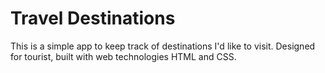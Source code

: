 # Travel Destinations

This is a simple app to keep track of destinations I'd like to visit. Designed for tourist, built with web technologies HTML and CSS.
